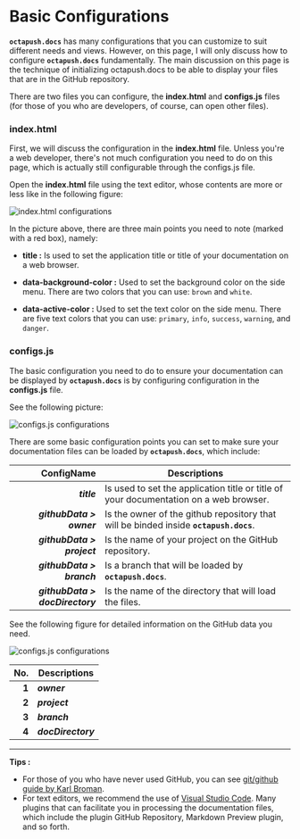 # Basic Configurations

**`octapush.docs`** has many configurations that you can customize to suit different needs and views. However, on this page, I will only discuss how to configure **`octapush.docs`** fundamentally. The main discussion on this page is the technique of initializing octapush.docs to be able to display your files that are in the GitHub repository.

There are two files you can configure, the **index.html** and **configs.js** files (for those of you who are developers, of course, can open other files).

### **index.html**
First, we will discuss the configuration in the **index.html** file. Unless you're a web developer, there's not much configuration you need to do on this page, which is actually still configurable through the configs.js file.

Open the **index.html** file using the text editor, whose contents are more or less like in the following figure:

![index.html configurations](https://cdn.rawgit.com/octapush/documentations/38bc0041/octapush.docs/00.ASSETS/images/index-html-configurations.png)

In the picture above, there are three main points you need to note (marked with a red box), namely:

- **title :** Is used to set the application title or title of your documentation on a web browser.

- **data-background-color :** Used to set the background color on the side menu. There are two colors that you can use: `brown` and `white`.

- **data-active-color :** Used to set the text color on the side menu. There are five text colors that you can use: `primary`, `info`, `success`, `warning`, and `danger`.

### **configs.js**
The basic configuration you need to do to ensure your documentation can be displayed by **`octapush.docs`** is by configuring configuration in the **configs.js** file.

See the following picture:

![configs.js configurations](https://cdn.rawgit.com/octapush/documentations/38bc0041/octapush.docs/00.ASSETS/images/configs-js-basic-conf.png)

There are some basic configuration points you can set to make sure your documentation files can be loaded by **`octapush.docs`**, which include:

ConfigName                      | Descriptions
------------------------------: | ------------
_**title**_                     | Is used to set the application title or title of your documentation on a web browser.
_**githubData > owner**_        | Is the owner of the github repository that will be binded inside **`octapush.docs`**.
_**githubData > project**_      | Is the name of your project on the GitHub repository.
_**githubData > branch**_       | Is a branch that will be loaded by **`octapush.docs`**.
_**githubData > docDirectory**_ | Is the name of the directory that will load the files.

See the following figure for detailed information on the GitHub data you need.

![configs.js configurations](https://cdn.rawgit.com/octapush/documentations/38bc0041/octapush.docs/00.ASSETS/images/github-octadoc-repository.png)


No.   | Descriptions
----: | ------------
**1** | _**owner**_
**2** | _**project**_
**3** | _**branch**_
**4** | _**docDirectory**_

----
**Tips :**
- For those of you who have never used GitHub, you can see  [git/github guide by Karl Broman](http://kbroman.org/github_tutorial/).
- For text editors, we recommend the use of [Visual Studio Code](https://code.visualstudio.com/). Many plugins that can facilitate you in processing the documentation files, which include the plugin GitHub Repository, Markdown Preview plugin, and so forth.